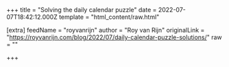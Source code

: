 
+++
title = "Solving the daily calendar puzzle"
date = 2022-07-07T18:42:12.000Z
template = "html_content/raw.html"

[extra]
feedName = "royvanrijn"
author = "Roy van Rijn"
originalLink = "https://royvanrijn.com/blog/2022/07/daily-calendar-puzzle-solutions/"
raw = ""

+++


